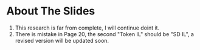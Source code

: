 # About The Slides

1. This research is far from complete, I will continue doint it.
2. There is mistake in Page 20, the second "Token IL" should be "SD IL", a revised version will be updated soon.
